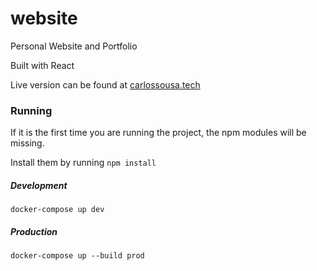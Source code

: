 # website
Personal Website and Portfolio

Built with React

Live version can be found at [carlossousa.tech](carlossousa.tech)


### Running

If it is the first time you are running the project, the npm modules will be missing.

Install them by running ``npm install``

##### Development

``docker-compose up dev``

##### Production

``docker-compose up --build prod``